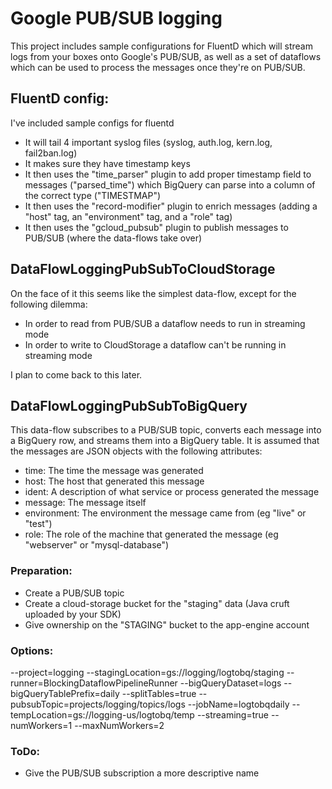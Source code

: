 # Google PUB/SUB logging
This project includes sample configurations for FluentD which will stream logs from your boxes onto Google's PUB/SUB, as well as a set of dataflows which can be used to process the messages once they're on PUB/SUB.

## FluentD config:
I've included sample configs for fluentd
* It will tail 4 important syslog files (syslog, auth.log, kern.log, fail2ban.log)
* It makes sure they have timestamp keys
* It then uses the "time_parser" plugin to add proper timestamp field to messages ("parsed_time") which BigQuery can parse into a column of the correct type ("TIMESTMAP")
* It then uses the "record-modifier" plugin to enrich messages (adding a "host" tag, an "environment" tag, and a "role" tag)
* It then uses the "gcloud_pubsub" plugin to publish messages to PUB/SUB (where the data-flows take over)

## DataFlowLoggingPubSubToCloudStorage
On the face of it this seems like the simplest data-flow, except for the following dilemma:
* In order to read from PUB/SUB a dataflow needs to run in streaming mode
* In order to write to CloudStorage a dataflow can't be running in streaming mode

I plan to come back to this later.

## DataFlowLoggingPubSubToBigQuery
This data-flow subscribes to a PUB/SUB topic, converts each message into a BigQuery row, and streams them into a BigQuery table. It is assumed that the messages are JSON objects with the following attributes:
* time: The time the message was generated
* host: The host that generated this message
* ident: A description of what service or process generated the message
* message: The message itself
* environment: The environment the message came from (eg "live" or "test")
* role: The role of the machine that generated the message (eg "webserver" or "mysql-database")

### Preparation:
* Create a PUB/SUB topic
* Create a cloud-storage bucket for the "staging" data (Java cruft uploaded by your SDK)
* Give ownership on the "STAGING" bucket to the app-engine account

### Options:
--project=logging
--stagingLocation=gs://logging/logtobq/staging
--runner=BlockingDataflowPipelineRunner
--bigQueryDataset=logs
--bigQueryTablePrefix=daily
--splitTables=true
--pubsubTopic=projects/logging/topics/logs
--jobName=logtobqdaily
--tempLocation=gs://logging-us/logtobq/temp
--streaming=true
--numWorkers=1
--maxNumWorkers=2

### ToDo:
* Give the PUB/SUB subscription a more descriptive name

